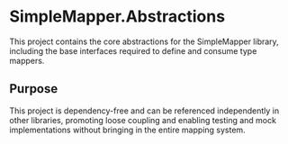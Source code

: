 ﻿# SimpleMapper.Abstractions

This project contains the core abstractions for the SimpleMapper library, including the base interfaces required to define and consume type mappers.

## Purpose

This project is dependency-free and can be referenced independently in other libraries, promoting loose coupling and enabling testing and mock implementations without bringing in the entire mapping system.
